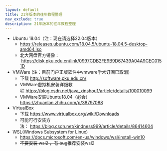 ```yaml
---
layout: default
title: 21年版本的往年教程整理
nav_exclude: true
description: 21年版本的往年教程整理
---
```


- Ubuntu 18.04（注：现在请选择22.04版本）
    - https://releases.ubuntu.com/18.04.5/ubuntu-18.04.5-desktop-amd64.iso
    - 北大网盘官方镜像：
     https://disk.pku.edu.cn/link/0997CDB2FE9B9D67439A04A9CEC0151D
- VMWare (注：目前门户正版软件中vmware学术订阅已取消)
    - 下载 http://software.pku.edu.cn/
    - VMWare虚拟机安装详细教程 https://blog.csdn.net/java_xinshou1/article/details/100010099
    - VMWare安装Ubuntu18.04（必会）https://zhuanlan.zhihu.com/p/38797088
- VirtualBox
    - 下载 https://www.virtualbox.org/wiki/Downloads
    - 可能可行安装方法： https://blog.csdn.net/kindness999/article/details/86414604
- WSL(Windows Subsystem for Linux)
    - https://docs.microsoft.com/en-us/windows/wsl/install-win10
    - ~~不要安装 wsl2 ，有 bug~~推荐安装wsl2